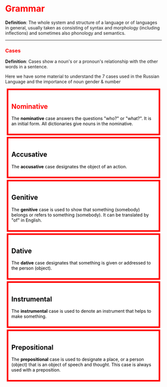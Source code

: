 <div class="container">
 <h1 style="color:red;">Grammar</h1>
 <p> <b>Definition</b>: The whole system and structure of a language or of languages in general, usually taken as consisting of syntax and morphology (including inflections) and sometimes also phonology and semantics. </p>
<hr>
<h3 style="color:red;">Cases</h3>
 <p></p>
 <p> <b>Definition</b>: Cases show a noun's or a pronoun's relationship with the other words in a sentence. 
<p>Here we have some material to understand the 7 cases used in the Russian Language and the importance of noun gender & number</p>

<style>
.case {
  background-color: white;
  color: black;
  border: 5px solid red;
  margin: 5px;
  padding: 10px;
}
</style>
<body>

<div class="case">
<h2 style="color:red;">Nominative</h2>
<p>The <b>nominative</b> case answers the questions "who?" or "what?". It is an initial form. All dictionaries give nouns in the nominative.</p>
</div> 

<div class="case">
<h2>Accusative</h2>
<p>The <b>accusative</b> case designates the object of an action.</p>
</div>

<div class="case">
<h2>Genitive</h2>
<p>The <b>genitive</b> case is used to show that something (somebody) belongs or refers to something (somebody). It can be translated by "of" in English.</p>
</div>

<div class="case">
<h2>Dative</h2>
<p>The <b>dative</b> case designates that something is given or addressed to the person (object).</p>
</div>

<div class="case">
<h2>Instrumental</h2>
<p>The <b>instrumental</b> case is used to denote an instrument that helps to make something.</p>
</div>

<div class="case">
<h2>Prepositional</h2>
<p>The <b>prepositional</b> case is used to designate a place, or a person (object) that is an object of speech and thought. This case is always used with a preposition.</p>
</div>
